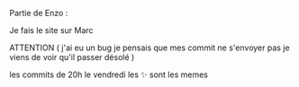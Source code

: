 Partie de Enzo :

Je fais le site sur Marc


ATTENTION ( j'ai eu un bug je pensais que mes commit ne s'envoyer pas je viens de voir qu'il passer désolé ) 

les commits de 20h le vendredi les :sparkles: sont les memes 
